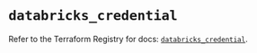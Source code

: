 # `databricks_credential`

Refer to the Terraform Registry for docs: [`databricks_credential`](https://registry.terraform.io/providers/databricks/databricks/1.81.1/docs/resources/credential).
